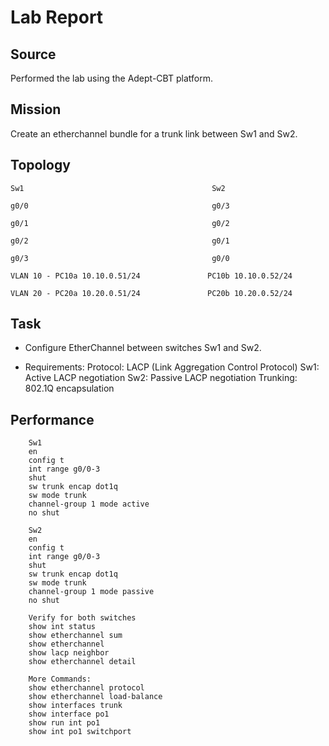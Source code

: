 # Lab Report

## Source
Performed the lab using the Adept-CBT platform.

## Mission
Create an etherchannel bundle for a trunk link between Sw1 and Sw2.

## Topology

    Sw1                                          Sw2
    
    g0/0                                         g0/3
    
    g0/1                                         g0/2
    
    g0/2                                         g0/1
    
    g0/3                                         g0/0

    VLAN 10 - PC10a 10.10.0.51/24               PC10b 10.10.0.52/24
  
    VLAN 20 - PC20a 10.20.0.51/24               PC20b 10.20.0.52/24

## Task
- Configure EtherChannel between switches Sw1 and Sw2.

- Requirements:
Protocol: LACP (Link Aggregation Control Protocol)
Sw1: Active LACP negotiation
Sw2: Passive LACP negotiation
Trunking: 802.1Q encapsulation
  
## Performance
        Sw1
        en
        config t
        int range g0/0-3
        shut
        sw trunk encap dot1q
        sw mode trunk
        channel-group 1 mode active
        no shut

        Sw2
        en
        config t
        int range g0/0-3
        shut
        sw trunk encap dot1q
        sw mode trunk
        channel-group 1 mode passive
        no shut

        Verify for both switches
        show int status
        show etherchannel sum
        show etherchannel
        show lacp neighbor
        show etherchannel detail

        More Commands:
        show etherchannel protocol
        show etherchannel load-balance
        show interfaces trunk
        show interface po1
        show run int po1
        show int po1 switchport

        
